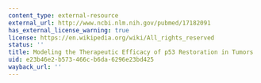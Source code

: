 ```yaml
---
content_type: external-resource
external_url: http://www.ncbi.nlm.nih.gov/pubmed/17182091
has_external_license_warning: true
license: https://en.wikipedia.org/wiki/All_rights_reserved
status: ''
title: Modeling the Therapeutic Efficacy of p53 Restoration in Tumors
uid: e23b46e2-b573-466c-b6da-6296e23bd425
wayback_url: ''
---
```

